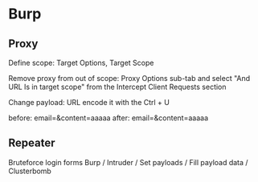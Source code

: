 # Burp

## Proxy

Define scope:
Target Options, Target Scope

Remove proxy from out of scope:
Proxy Options sub-tab and select "And URL Is in target scope" from the Intercept Client Requests section

Change payload:
URL encode it with the Ctrl + U

before:
email=<script>alert("Succ3ssful XSS")</script>&content=aaaaa
after:
email=<script>alert("Succ3ssful+XSS")</script>&content=aaaaa

## Repeater

Bruteforce login forms
Burp / Intruder / Set payloads / Fill payload data / Clusterbomb 
